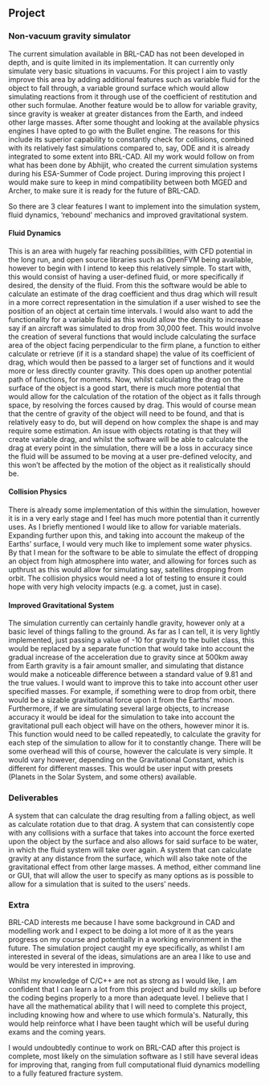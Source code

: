 ## Project

### Non-vacuum gravity simulator

The current simulation available in BRL-CAD has not been developed in
depth, and is quite limited in its implementation. It can currently only
simulate very basic situations in vacuums. For this project I aim to
vastly improve this area by adding additional features such as variable
fluid for the object to fall through, a variable ground surface which
would allow simulating reactions from it through use of the coefficient
of restitution and other such formulae. Another feature would be to
allow for variable gravity, since gravity is weaker at greater distances
from the Earth, and indeed other large masses. After some thought and
looking at the available physics engines I have opted to go with the
Bullet engine. The reasons for this include its superior capability to
constantly check for collisions, combined with its relatively fast
simulations compared to, say, ODE and it is already integrated to some
extent into BRL-CAD. All my work would follow on from what has been done
by Abhijit, who created the current simulation systems during his
ESA-Summer of Code project. During improving this project I would make
sure to keep in mind compatibility between both MGED and Archer, to make
sure it is ready for the future of BRL-CAD.


So there are 3 clear features I want to implement into the simulation
system, fluid dynamics, ‘rebound’ mechanics and improved gravitational
system.

#### Fluid Dynamics

This is an area with hugely far reaching possibilities, with CFD
potential in the long run, and open source libraries such as OpenFVM
being available, however to begin with I intend to keep this relatively
simple. To start with, this would consist of having a user-defined
fluid, or more specifically if desired, the density of the fluid. From
this the software would be able to calculate an estimate of the drag
coefficient and thus drag which will result in a more correct
representation in the simulation if a user wished to see the position of
an object at certain time intervals. I would also want to add the
functionality for a variable fluid as this would allow the density to
increase say if an aircraft was simulated to drop from 30,000 feet. This
would involve the creation of several functions that would include
calculating the surface area of the object facing perpendicular to the
firm plane, a function to either calculate or retrieve (if it is a
standard shape) the value of its coefficient of drag, which would then
be passed to a larger set of functions and it would more or less
directly counter gravity. This does open up another potential path of
functions, for moments. Now, whilst calculating the drag on the surface
of the object is a good start, there is much more potential that would
allow for the calculation of the rotation of the object as it falls
through space, by resolving the forces caused by drag. This would of
course mean that the centre of gravity of the object will need to be
found, and that is relatively easy to do, but will depend on how complex
the shape is and may require some estimation. An issue with objects
rotating is that they will create variable drag, and whilst the software
will be able to calculate the drag at every point in the simulation,
there will be a loss in accuracy since the fluid will be assumed to be
moving at a user pre-defined velocity, and this won’t be affected by the
motion of the object as it realistically should be.

#### Collision Physics

There is already some implementation of this within the simulation,
however it is in a very early stage and I feel has much more potential
than it currently uses. As I briefly mentioned I would like to allow for
variable materials. Expanding further upon this, and taking into account
the makeup of the Earths’ surface, I would very much like to implement
some water physics. By that I mean for the software to be able to
simulate the effect of dropping an object from high atmosphere into
water, and allowing for forces such as upthrust as this would allow for
simulating say, satellites dropping from orbit. The collision physics
would need a lot of testing to ensure it could hope with very high
velocity impacts (e.g. a comet, just in case).

#### Improved Gravitational System

The simulation currently can certainly handle gravity, however only at a
basic level of things falling to the ground. As far as I can tell, it is
very lightly implemented, just passing a value of -10 for gravity to the
bullet class, this would be replaced by a separate function that would
take into account the gradual increase of the acceleration due to
gravity since at 500km away from Earth gravity is a fair amount smaller,
and simulating that distance would make a noticeable difference between
a standard value of 9.81 and the true values. I would want to improve
this to take into account other user specified masses. For example, if
something were to drop from orbit, there would be a sizable
gravitational force upon it from the Earths’ moon. Furthermore, if we
are simulating several large objects, to increase accuracy it would be
ideal for the simulation to take into account the gravitational pull
each object will have on the others, however minor it is. This function
would need to be called repeatedly, to calculate the gravity for each
step of the simulation to allow for it to constantly change. There will
be some overhead will this of course, however the calculate is very
simple. It would vary however, depending on the Gravitational Constant,
which is different for different masses. This would be user input with
presets (Planets in the Solar System, and some others) available.

### Deliverables

A system that can calculate the drag resulting from a falling object, as
well as calculate rotation due to that drag.
A system that can consistently cope with any collisions with a surface
that takes into account the force exerted upon the object by the surface
and also allows for said surface to be water, in which the fluid system
will take over again.
A system that can calculate gravity at any distance from the surface,
which will also take note of the gravitational effect from other large
masses.
A method, either command line or GUI, that will allow the user to
specify as many options as is possible to allow for a simulation that is
suited to the users’ needs.

### Extra

BRL-CAD interests me because I have some background in CAD and modelling
work and I expect to be doing a lot more of it as the years progress on
my course and potentially in a working environment in the future. The
simulation project caught my eye specifically, as whilst I am interested
in several of the ideas, simulations are an area I like to use and would
be very interested in improving.

Whilst my knowledge of C/C++ are not as strong as I would like, I am
confident that I can learn a lot from this project and build my skills
up before the coding begins properly to a more than adequate level. I
believe that I have all the mathematical ability that I will need to
complete this project, including knowing how and where to use which
formula's. Naturally, this would help reinforce what I have been taught
which will be useful during exams and the coming years.

I would undoubtedly continue to work on BRL-CAD after this project is
complete, most likely on the simulation software as I still have several
ideas for improving that, ranging from full computational fluid dynamics
modelling to a fully featured fracture system.
